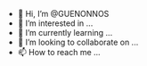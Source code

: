 - 👋 Hi, I’m @GUENONNOS
- 👀 I’m interested in ...
- 🌱 I’m currently learning ...
- 💞️ I’m looking to collaborate on ...
- 📫 How to reach me ...

<!---
GUENONNOS/GUENONNOS is a ✨ special ✨ repository because its `README.md` (this file) appears on your GitHub profile.
You can click the Preview link to take a look at your changes.
--->
